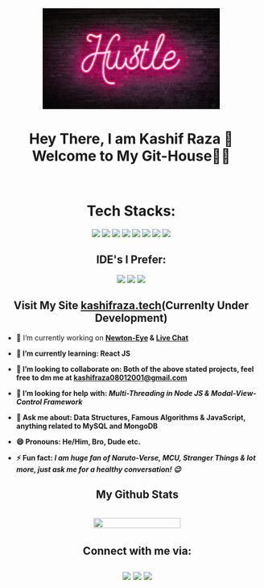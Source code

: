 <div align="center"><img src="back2.jpg" style="margin-left: 0px; margin-right: 0px;" height="200px" width="70%" ></div>
<div align="center">
<h1> Hey There, I am Kashif Raza 👦<br />
 Welcome to My Git-House👋🏻</h1>
</div><br />
<div align="center">
 <h1>Tech Stacks: </h1>
<img src='https://img.shields.io/badge/C%2B%2B-00599C?style=for-the-badge&logo=c%2B%2B&logoColor=white' />      <img src='https://img.shields.io/badge/JavaScript-323330?style=for-the-badge&logo=javascript&logoColor=F7DF1E' /> <img src='https://img.shields.io/badge/React-20232A?style=for-the-badge&logo=react&logoColor=61DAFB' />  <img src='https://img.shields.io/badge/Node.js-43853D?style=for-the-badge&logo=node-dot-js&logoColor=white' />  <img src='https://img.shields.io/badge/PHP-777BB4?style=for-the-badge&logo=php&logoColor=white' />   <img src='https://img.shields.io/badge/MySQL-00000F?style=for-the-badge&logo=mysql&logoColor=white' />   <img src='https://img.shields.io/badge/MongoDB-4EA94B?style=for-the-badge&logo=mongodb&logoColor=white' />  <img src='https://img.shields.io/badge/Electron-2B2E3A?style=for-the-badge&logo=electron&logoColor=9FEAF9'>  <br />
 <h2>IDE's I Prefer: </h2><img src='https://img.shields.io/badge/Visual_Studio_Code-0078D4?style=for-the-badge&logo=visual%20studio%20code&logoColor=white' />   <img src='https://img.shields.io/badge/Atom-66595C?style=for-the-badge&logo=Atom&logoColor=white' />    <img src='https://img.shields.io/badge/Notepad++-90E59A.svg?style=for-the-badge&logo=notepad%2B%2B&logoColor=black' /><br />
<h2> Visit My Site <a href='http://www.kashifraza.tech/index.php'>kashifraza.tech</a>(Currenlty Under Development)</h2>
</div>

- 🔭 I’m currently working on <b><a href='https://github.com/kashif-raza2019/Newton-Eye'>Newton-Eye</a><b> & <a href='https://github.com/kashif-raza2019/Live-Chat'>Live Chat</a>
- 🌱 I’m currently learning: <b>React JS</b>
- 👯 I’m looking to collaborate on: Both of the above stated projects, feel free to dm me at kashifraza08012001@gmail.com
- 🤔 I’m looking for help with: <i>Multi-Threading in Node JS & Modal-View-Control Framework</i>
- 💬 Ask me about: <b>Data Structures, Famous Algorithms & JavaScript, anything related to MySQL and MongoDB</b>
- 😄 Pronouns: He/Him, Bro, Dude etc. 
- ⚡ Fun fact: <i> I am huge fan of <b>Naruto-Verse</b>, <b>MCU</b>, <b>Stranger Things</b> & lot more, just ask me for a healthy conversation! 😉</i><br />
  
  <div align="center">
   <h2>My Github Stats</h2><br />
    <img src='https://github-readme-stats-pi-sooty.vercel.app/api?username=kashif-raza2019&show_icons=true&theme=radical' width="60%" height="60%"><br />
  </div>
  <div align="center"><h2>Connect with me via:<br /><br />
  <a href='https://www.linkedin.com/in/kashif-raza-994232189/' ><img src='https://img.shields.io/badge/LinkedIn-0077B5?style=for-the-badge&logo=linkedin&logoColor=white' /></a>
  <a href='https://www.instagram.com/kashifrazareal/' ><img src='https://img.shields.io/badge/Instagram-E4405F?style=for-the-badge&logo=instagram&logoColor=white' /></a>
  <a href='https://twitter.com/KashifR67453721' ><img src='https://img.shields.io/badge/Twitter-1DA1F2?style=for-the-badge&logo=twitter&logoColor=white' /></a><br /></h2></div>
  
